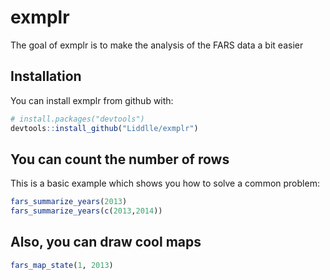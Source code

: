 # exmplr

The goal of exmplr is to make the analysis of the FARS data a bit easier 

## Installation

You can install exmplr from github with:


``` r
# install.packages("devtools")
devtools::install_github("Liddlle/exmplr")
```

## You can count the number of rows

This is a basic example which shows you how to solve a common problem:

``` r
fars_summarize_years(2013)
fars_summarize_years(c(2013,2014))
```

## Also, you can draw cool maps 

``` r
fars_map_state(1, 2013)
```

